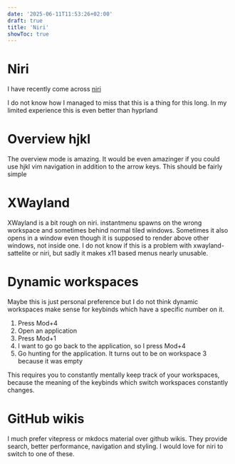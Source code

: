 ```yaml
---
date: '2025-06-11T11:53:26+02:00'
draft: true
title: 'Niri'
showToc: true
---
```


# Niri

I have recently come across [niri](https://github.com/YaLTeR/niri)

I do not know how I managed to miss that this is a thing for this long. 
In my limited experience this is even better than hyprland

# Overview hjkl

The overview mode is amazing. It would be even amazinger if you could use hjkl
vim navigation in addition to the arrow keys. This should be fairly simple

# XWayland

XWayland is a bit rough on niri. instantmenu spawns on the wrong workspace and
sometimes behind normal tiled windows. Sometimes it also opens in a window even
though it is supposed to render above other windows, not inside one. I do not
know if this is a problem with xwayland-sattelite or niri, but sadly it makes
x11 based menus nearly unusable.

# Dynamic workspaces

Maybe this is just personal preference but I do not think dynamic workspaces
make sense for keybinds which have a specific number on it.

1. Press Mod+4
2. Open an application
3. Press Mod+1
4. I want to go go back to the application, so I press Mod+4
5. Go hunting for the application. It turns out to be on workspace 3 because it was empty

This requires you to constantly mentally keep track of your workspaces, because
the meaning of the keybinds which switch workspaces constantly changes.

# GitHub wikis

I much prefer vitepress or mkdocs material over github wikis.
They provide search, better performance, navigation and styling. 
I would love for niri to switch to one of these. 


